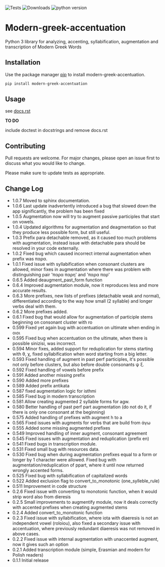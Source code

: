 ![Tests](https://github.com/PicusZeus/modern_greek_accentuation/actions/workflows/tests.yml/badge.svg)
![Downloads](https://img.shields.io/pypi/dm/modern-greek-accentuation)
![python version](https://img.shields.io/pypi/pyversions/modern-greek-accentuation)

[//]: # (![GitHub License]&#40;https://img.shields.io/github/license/picuszeus/modern-greek-accentuation&#41;)

# Modern-greek-accentuation

Python 3 library for analyzing, accenting, syllabification, augmentation and transcription of Modern Greek Words

## Installation

Use the package manager [pip](https://pip.pypa.io/en/stable/) to install modern-greek-accentuation.

```bash
pip install modern-greek-accentuation
```

## Usage

see [docs.rst](https://github.com/PicusZeus/modern_greek_accentuation/blob/master/docs.rst)

**TO DO**

include doctest in docstrings and remove docs.rst


## Contributing
Pull requests are welcome. For major changes, please open an issue first to discuss what you would like to change.

Please make sure to update tests as appropriate.

## Change Log
 * 1.0.7 Moved to sphinx documentation.
 * 1.0.6 Last update inadvertently introduced a bug that slowed down the app significantly, the problem has been fixed
 * 1.0.5 Augmentation now will try to augment passive participles that start on vowels.
 * 1.0.4 Updated algorithms for augmentation and deagmentation so that they produce less possible form, but still useful.
 * 1.0.3 Prefix para detachable removed, as it caused too much problems with augmentation, instead issue with detachable para should be resolved in your code externally.
 * 1.0.2 Fixed bug which caused incorrect internal augmentation when prefix was παρα.
 * 1.0.1 Fixed issue with syllabification when consonant clusters are allowed, minor fixes in augmentation where there was problem with distinguishing pair 'παρα παρη' and 'παρα παρ' 
 * 0.6.5 Added deaugment_past_form function
 * 0.6.4 Improved augmentation module, now it reproduces less and more accurate results.
 * 0.6.3 More prefixes, new lists of prefixes (detachable weak and normal), differentiated according to the way how small (2 syllable) and longer verbs deal with them.
 * 0.6.2 More prefixes added.
 * 0.6.1 Fixed bug that would allow for augmentation of participle stems beginning on consonant cluster with ro
 * 0.599 Fixed yet again bug with accentuation on ultimate when ending in οιοι
 * 0.595 Fixed bug when accentuation on the ultimate, when there is possible sinizisi, was incorrect.
 * 0.594 Minor fixes, added support for reduplication for stems starting with θ, χ, fixed syllabification when word starting from a big letter.
 * 0.593 Fixed handling of augment in past perf participles, it's possible not only before clusters, but also before double consonants ψ ξ.
 * 0.592 Fixed handling of vowels before prefix
 * 0.591 Added another missing prefix
 * 0.590 Added more prefixes
 * 0.589 Added prefix antikata
 * 0.587 fixed augmentation logic for isthmi
 * 0.585 Fixed bug in modern transcription
 * 0.581 Allow creating augmented 2 syllable forms for agw.
 * 0.580 Better handling of past perf part augmentation (do not do it, if there is only one consonant at the beginning)
 * 0.575 Added handling of prefixes with augment h to a
 * 0.565 Fixed issues with augments for verbs that are build from άγω
 * 0.555 Added some missing augmented prefixes
 * 0.549 Improved handling of inner augment, consonant agreement
 * 0.545 Fixed issues with augmentation and reduplication (prefix en)
 * 0.541 Fixed bugs in transcription module.
 * 0.531 Fixed small bug with resources data.
 * 0.530 Fixed bug when during augmentation prefixes equal to a form or longer by 1 character were allowed. Fixed bug with augmentation/reduplication of ppart, where it until now returned wrongly accented forms.
 * 0.525 Fixed bug with syllabification of capitalized words
 * 0.522 Added exclusion flag to convert_to_monotonic (one_sylleble_rule)
 * 0.511 Improvement in code structure
 * 0.2.6 Fixed issue with converting to monotonic function, when it would strip word also from dieresis
 * 0.2.5 Small improvements to augmentify module, now it deals correctly with accented prefixes when creating augmented stems
 * 0.2.4 Added convert_to_monotonic function
 * 0.2.3 Fixed issue with syllabification, where iota with diaeresis is not an independent vowel (roloiou), also fixed a secondary issue with accentuation, where previously redundant diaeresis was not removed in above cases.
 * 0.2.2 Fixed issue with internal augmentation with unaccented augment, now it gives such an option
 * 0.2.1 Added transcription module (simple, Erasmian and modern for Polish readers)
 * 0.1.1 Initial release

